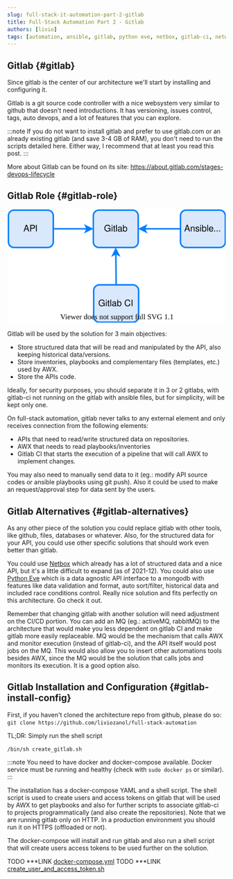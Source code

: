 ```yaml
---
slug: full-stack-it-automation-part-2-gitlab
title: Full-Stack Automation Part 2 - Gitlab
authors: [livio]
tags: [automation, ansible, gitlab, python eve, netbox, gitlab-ci, network automation]
---
```


## Gitlab {#gitlab}

Since gitlab is the center of our architecture we'll start by installing and configuring it.

Gitlab is a git source code controller with a nice websystem very similar to github that doesn't need introductions. It has versioning, issues control, tags, auto devops, and a lot of features that you can explore.

<!--truncate-->

:::note
If you do not want to install gitlab and prefer to use gitlab.com or an already existing gitlab (and save 3-4 GB of RAM), you don't need to run the scripts detailed here. Either way, I recommend that at least you read this post.
:::

More about Gitlab can be found on its site: https://about.gitlab.com/stages-devops-lifecycle

## Gitlab Role {#gitlab-role}

![Gitlab role on architecture](./img/gitlab_arch.svg)


Gitlab will be used by the solution for 3 main objectives:
- Store structured data that will be read and manipulated by the API, also keeping historical data/versions.
- Store inventories, playbooks and complementary files (templates, etc.) used by AWX.
- Store the APIs code.

Ideally, for security purposes, you should separate it in 3 or 2 gitlabs, with gitlab-ci not running on the gitlab with ansible files, but for simplicity, will be kept only one.

On full-stack automation, gitlab never talks to any external element and only receives connection from the following elements:
- APIs that need to read/write structured data on repositories.
- AWX that needs to read playbooks/inventories
- Gitlab CI that starts the execution of a pipeline that will call AWX to implement changes.

You may also need to manually send data to it (eg.: modify API source codes or ansible playbooks using git push). Also it could be used to make an request/approval step for data sent by the users.


## Gitlab Alternatives {#gitlab-alternatives}

As any other piece of the solution you could replace gitlab with other tools, like github, files, databases or whatever. Also, for the structured data for your API, you could use other specific solutions that should work even better than gitlab.

You could use [Netbox](https://netbox.readthedocs.io/en/stable/) which already has a lot of structured data and a nice API, but it's a little difficult to expand (as of 2021-12). You could also use [Python Eve](https://docs.python-eve.org/en/stable/) which is a data agnostic API interface to a mongodb with features like data validation and format, auto sort/filter, historical data and included race conditions control. Really nice solution and fits perfectly on this architecture. Go check it out.

Remember that changing gitlab with another solution will need adjustment on the CI/CD portion. You can add an MQ (eg.: activeMQ, rabbitMQ) to the architecture that would make you less dependent on gitlab CI and make gitlab more easily replaceable. MQ would be the mechanism that calls AWX and monitor execution (instead of gitlab-ci), and the API itself would post jobs on the MQ. This would also allow you to insert other automations tools besides AWX, since the MQ would be the solution that calls jobs and monitors its execution. It is a good option also.


## Gitlab Installation and Configuration {#gitlab-install-config}

First, if you haven't cloned the architecture repo from github, please do so: ```git clone https://github.com/liviozanol/full-stack-automation```

TL;DR: Simply run the shell script
```
/bin/sh create_gitlab.sh
```

:::note
You need to have docker and docker-compose available. Docker service must be running and healthy (check with ```sudo docker ps``` or similar).
:::

The installation has a docker-compose YAML and a shell script. The shell script is used to create users and access tokens on gitlab that will be used by AWX to get playbooks and also for further scripts to associate gitlab-ci to projects programmatically (and also create the repositories). Note that we are running gitlab only on HTTP. In a production environment you should run it on HTTPS (offloaded or not).

The docker-compose will install and run gitlab and also run a shell script that will create users access tokens to be used further on the solution.

TODO ***LINK [docker-compose.yml](LINK)
TODO ***LINK [create_user_and_access_token.sh](LINK)
